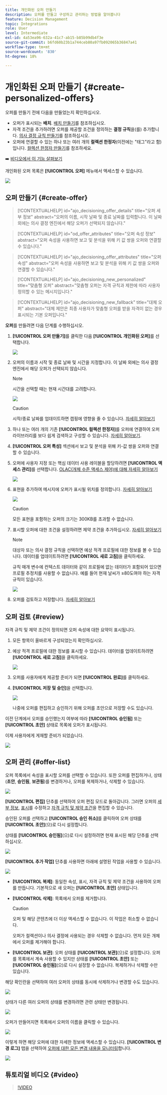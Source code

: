 ```yaml
---
title: 개인화된 오퍼 만들기
description: 오퍼를 만들고 구성하고 관리하는 방법을 알아봅니다
feature: Decision Management
topic: Integrations
role: User
level: Intermediate
exl-id: 4a53ea96-632a-41c7-ab15-b85b99db4f3e
source-git-commit: b6fd60b23b1a744ceb80a97fb092065b36847a41
workflow-type: tm+mt
source-wordcount: '830'
ht-degree: 18%

---
```


# 개인화된 오퍼 만들기 {#create-personalized-offers}

오퍼를 만들기 전에 다음을 만들었는지 확인하십시오.

* 오퍼가 표시되는 **배치**. [배치 만들기](../offer-library/creating-placements.md)를 참조하십시오.
* 자격 조건을 추가하려면 오퍼를 제공할 조건을 정의하는 **결정 규칙**&#x200B;을(를) 추가합니다. [의사 결정 규칙 만들기](../offer-library/creating-decision-rules.md)를 참조하십시오.
* 오퍼에 연결할 수 있는 하나 또는 여러 개의 **컬렉션 한정자**(이전에는 &quot;태그&quot;라고 함)입니다. [컬렉션 한정자 만들기](../offer-library/creating-tags.md)를 참조하세요.

➡️ [비디오에서 이 기능 살펴보기](#video)

개인화된 오퍼 목록은 **[!UICONTROL 오퍼]** 메뉴에서 액세스할 수 있습니다.

![](../assets/offers_list.png)

## 오퍼 만들기 {#create-offer}

>[!CONTEXTUALHELP]
>id="ajo_decisioning_offer_details"
>title="오퍼 세부 정보"
>abstract="오퍼의 이름, 시작 날짜 및 종료 날짜를 입력합니다. 이 날짜 외에는 의사 결정 엔진에서 해당 오퍼가 선택되지 않습니다."

>[!CONTEXTUALHELP]
>id="od_offer_attributes"
>title="오퍼 속성 정보"
>abstract="오퍼 속성을 사용하면 보고 및 분석을 위해 키 값 쌍을 오퍼와 연결할 수 있습니다."

>[!CONTEXTUALHELP]
>id="ajo_decisioning_offer_attributes"
>title="오퍼 속성"
>abstract="오퍼 속성을 사용하면 보고 및 분석을 위해 키 값 쌍을 오퍼와 연결할 수 있습니다."

>[!CONTEXTUALHELP]
>id="ajo_decisioning_new_personalized"
>title="맞춤형 오퍼"
>abstract="맞춤형 오퍼는 자격 규칙과 제한에 따라 사용자 정의할 수 있는 메시지입니다."

>[!CONTEXTUALHELP]
>id="ajo_decisioning_new_fallback"
>title="대체 오퍼"
>abstract="대체 제안은 최종 사용자가 맞춤형 오퍼를 받을 자격이 없는 경우 표시되는 기본 오퍼입니다."

**오퍼**&#x200B;를 만들려면 다음 단계를 수행하십시오.

1. **[!UICONTROL 오퍼 만들기]**&#x200B;를 클릭한 다음 **[!UICONTROL 개인화된 오퍼]**&#x200B;를 선택합니다.

   ![](../assets/create_offer.png)

1. 오퍼의 이름과 시작 및 종료 날짜 및 시간을 지정합니다. 이 날짜 외에는 의사 결정 엔진에서 해당 오퍼가 선택되지 않습니다.

   >[!NOTE]
   >
   >시간을 선택할 때는 현재 시간대를 고려합니다.

   ![](../assets/offer_details.png)

   >[!CAUTION]
   >
   >시작/종료 날짜를 업데이트하면 캡핑에 영향을 줄 수 있습니다. [자세히 알아보기](add-constraints.md#capping-change-date)

1. 하나 또는 여러 개의 기존 **[!UICONTROL 컬렉션 한정자]**&#x200B;를 오퍼에 연결하여 오퍼 라이브러리를 보다 쉽게 검색하고 구성할 수 있습니다. [자세히 알아보기](creating-tags.md).

1. **[!UICONTROL 오퍼 특성]** 섹션에서 보고 및 분석을 위해 키-값 쌍을 오퍼와 연결할 수 있습니다.

1. 오퍼에 사용자 지정 또는 핵심 데이터 사용 레이블을 할당하려면 **[!UICONTROL 액세스 관리]**&#x200B;를 선택합니다. [OLAC(개체 수준 액세스 제어)에 대해 자세히 알아보기](../../administration/object-based-access.md)

   ![](../assets/offer_manage-access.png)

1. 표현을 추가하여 메시지에 오퍼가 표시될 위치를 정의합니다. [자세히 알아보기](add-representations.md)

   ![](../assets/channel-placement.png)

   >[!CAUTION]
   >
   >모든 표현을 포함하는 오퍼의 크기는 300KB를 초과할 수 없습니다.

1. 표시할 오퍼에 대한 조건을 설정하려면 제약 조건을 추가하십시오. [자세히 알아보기](add-constraints.md)

   >[!NOTE]
   >
   >대상자 또는 의사 결정 규칙을 선택하면 예상 적격 프로필에 대한 정보를 볼 수 있습니다. 데이터를 업데이트하려면 **[!UICONTROL 새로 고침]**&#x200B;을 클릭하세요.
   >
   >규칙 매개 변수에 컨텍스트 데이터와 같이 프로필에 없는 데이터가 포함되어 있으면 프로필 추정치를 사용할 수 없습니다. 예를 들어 현재 날씨가 ≥80도여야 하는 자격 규칙이 있습니다.

   ![](../assets/offer-constraints-example.png)

1. 오퍼를 검토하고 저장합니다. [자세히 알아보기](#review)

## 오퍼 검토 {#review}

자격 규칙 및 제약 조건이 정의되면 오퍼 속성에 대한 요약이 표시됩니다.

1. 모든 항목이 올바르게 구성되었는지 확인하십시오.

1. 예상 적격 프로필에 대한 정보를 표시할 수 있습니다. 데이터를 업데이트하려면 **[!UICONTROL 새로 고침]**&#x200B;을 클릭하세요.

   ![](../assets/offer-summary-estimate.png)

1. 오퍼를 사용자에게 제공할 준비가 되면 **[!UICONTROL 완료]**&#x200B;를 클릭하세요.

1. **[!UICONTROL 저장 및 승인]**&#x200B;을 선택합니다.

   ![](../assets/offer_review.png)

   나중에 오퍼를 편집하고 승인하기 위해 오퍼를 초안으로 저장할 수도 있습니다.

이전 단계에서 오퍼를 승인했는지 여부에 따라 **[!UICONTROL 승인됨]** 또는 **[!UICONTROL 초안]** 상태로 목록에 오퍼가 표시됩니다.

이제 사용자에게 게재할 준비가 되었습니다.

![](../assets/offer_created.png)

## 오퍼 관리 {#offer-list}

오퍼 목록에서 속성을 표시할 오퍼를 선택할 수 있습니다. 또한 오퍼를 편집하거나, 상태(**초안**, **승인됨**, **보관됨**)를 변경하거나, 오퍼를 복제하거나, 삭제할 수 있습니다.

![](../assets/offer_created.png)

**[!UICONTROL 편집]** 단추를 선택하여 오퍼 편집 모드로 돌아갑니다. 그러면 오퍼의 [세부 정보](#create-offer), [표시](#representations)를 수정하고 [자격 규칙 및 제약 조건](#eligibility)을 편집할 수 있습니다.

승인된 오퍼를 선택하고 **[!UICONTROL 승인 취소]**&#x200B;를 클릭하여 오퍼 상태를 **[!UICONTROL 초안]**(으)로 다시 설정합니다.

상태를 **[!UICONTROL 승인됨]**(으)로 다시 설정하려면 현재 표시된 해당 단추를 선택하십시오.

![](../assets/offer_approve.png)

**[!UICONTROL 추가 작업]** 단추를 사용하면 아래에 설명된 작업을 사용할 수 있습니다.

![](../assets/offer_more-actions.png)

* **[!UICONTROL 복제]**: 동일한 속성, 표시, 자격 규칙 및 제약 조건을 사용하여 오퍼를 만듭니다. 기본적으로 새 오퍼는 **[!UICONTROL 초안]** 상태입니다.
* **[!UICONTROL 삭제]**: 목록에서 오퍼를 제거합니다.

  >[!CAUTION]
  >
  >오퍼 및 해당 콘텐츠에 더 이상 액세스할 수 없습니다. 이 작업은 취소할 수 없습니다.
  >
  >오퍼가 컬렉션이나 의사 결정에 사용되는 경우 삭제할 수 없습니다. 먼저 모든 개체에서 오퍼를 제거해야 합니다.

* **[!UICONTROL 보관]**: 오퍼 상태를 **[!UICONTROL 보관]**(으)로 설정합니다. 오퍼를 목록에서 계속 사용할 수 있지만 상태를 **[!UICONTROL 초안]** 또는 **[!UICONTROL 승인됨]**(으)로 다시 설정할 수 없습니다. 복제하거나 삭제할 수만 있습니다.

해당 확인란을 선택하여 여러 오퍼의 상태를 동시에 삭제하거나 변경할 수도 있습니다.

![](../assets/offer_multiple-selection.png)

상태가 다른 여러 오퍼의 상태를 변경하려면 관련 상태만 변경됩니다.

![](../assets/offer_change-status.png)

오퍼가 만들어지면 목록에서 오퍼의 이름을 클릭할 수 있습니다.

![](../assets/offer_click-name.png)

이렇게 하면 해당 오퍼에 대한 자세한 정보에 액세스할 수 있습니다. **[!UICONTROL 변경 로그]** 탭을 선택하여 [오퍼에 대한 모든 변경 내용을 모니터링](../get-started/user-interface.md#monitoring-changes)합니다.

![](../assets/offer_information.png)

## 튜토리얼 비디오 {#video}

>[!VIDEO](https://video.tv.adobe.com/v/329375?quality=12)
